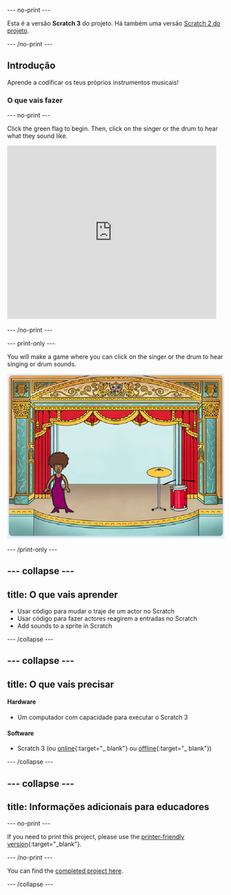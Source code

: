 \--- no-print \---

Esta é a versão **Scratch 3** do projeto. Há também uma versão [Scratch 2 do projeto](https://projects.raspberrypi.org/en/projects/rock-band-scratch2).

\--- /no-print \---

## Introdução

Aprende a codificar os teus próprios instrumentos musicais!

### O que vais fazer

\--- no-print \---

Click the green flag to begin. Then, click on the singer or the drum to hear what they sound like.

<div class="scratch-preview">
  <iframe allowtransparency="true" width="485" height="402" src="https://scratch.mit.edu/projects/embed/276872220/?autostart=false" frameborder="0" scrolling="no"></iframe>
</div>

\--- /no-print \---

\--- print-only \---

You will make a game where you can click on the singer or the drum to hear singing or drum sounds.

![game screenshot](images/demo.png)

\--- /print-only \---

## \--- collapse \---

## title: O que vais aprender

+ Usar código para mudar o traje de um actor no Scratch
+ Usar código para fazer actores reagirem a entradas no Scratch
+ Add sounds to a sprite in Scratch

\--- /collapse \---

## \--- collapse \---

## title: O que vais precisar

#### Hardware

+ Um computador com capacidade para executar o Scratch 3

#### Software

+ Scratch 3 (ou [online](http://rpf.io/scratchon){:target="_ blank"} ou [offline](http://rpf.io/scratchoff){:target="_ blank"})

\--- /collapse \---

## \--- collapse \---

## title: Informações adicionais para educadores

\--- no-print \---

If you need to print this project, please use the [printer-friendly version](https://projects.raspberrypi.org/en/projects/rock-band/print){:target="_blank"}.

\--- /no-print \---

You can find the [completed project here](http://rpf.io/p/en/rock-band-get).

\--- /collapse \---